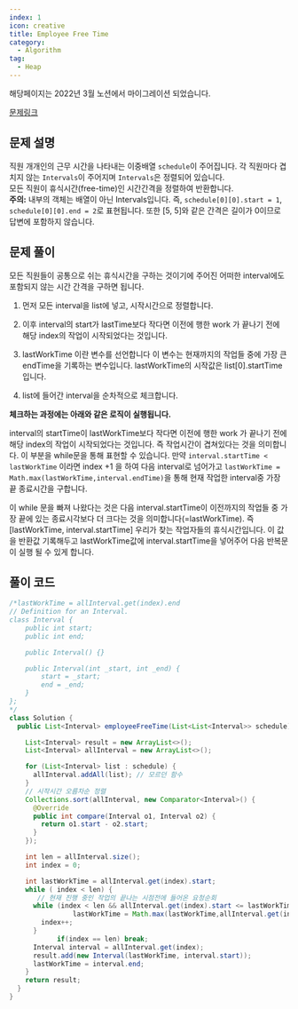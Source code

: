 ```yaml
---
index: 1
icon: creative
title: Employee Free Time
category:
  - Algorithm
tag:
  - Heap
---
```


해당페이지는 2022년 3월 노션에서 마이그레이션 되었습니다.

[문제링크](https://leetcode.com/problems/employee-free-time/)

## 문제 설명

직원 개개인의 근무 시간을 나타내는 이중배열 `schedule`이 주어집니다.
각 직원마다 겹치지 않는 `Intervals`이 주어지며 `Intervals`은 정렬되어 있습니다.  
모든 직원이 휴식시간(free-time)인 시간간격을 정렬하여 반환합니다.  
**주의:** 내부의 객체는 배열이 아닌 Intervals입니다. 즉, `schedule[0][0].start = 1`, `schedule[0][0].end = 2`로 표현됩니다. 또한 [5, 5]와 같은 간격은 길이가 0이므로 답변에 포함하지 않습니다.

## 문제 풀이

모든 직원들이 공통으로 쉬는 휴식시간을 구하는 것이기에 주어진 어떠한 interval에도 포함되지 않는 시간 간격을 구하면 됩니다.

1. 먼저 모든 interval을 list에 넣고, 시작시간으로 정렬합니다.

2. 이후 interval의 start가 lastTime보다 작다면 이전에 행한 work 가 끝나기 전에 해당 index의 작업이 시작되었다는 것입니다.

3. lastWorkTime 이란 변수를 선언합니다 이 변수는 현재까지의 작업들 중에 가장 큰 endTime을 기록하는 변수입니다.
   lastWorkTime의 시작값은 list[0].startTime입니다.

4. list에 들어간 interval을 순차적으로 체크합니다.

**체크하는 과정에는 아래와 같은 로직이 실행됩니다.**

interval의 startTime이 lastWorkTime보다 작다면 이전에 행한 work 가 끝나기 전에 해당 index의 작업이 시작되었다는 것입니다. 즉 작업시간이 겹쳐있다는 것을 의미합니다. 이 부분을 while문을 통해 표현할 수 있습니다.
만약 `interval.startTime < lastWorkTime`
이라면 index +1 을 하여 다음 interval로 넘어가고 `lastWorkTime = Math.max(lastWorkTime,interval.endTime)`을 통해 현재 작업한 interval중 가장 끝 종료시간을 구합니다.

이 while 문을 빠져 나왔다는 것은 다음 interval.startTime이 이전까지의 작업들 중 가장 끝에 있는 종료시각보다 더 크다는 것을 의미합니다(=lastWorkTime). 즉 [lastWorkTime, interval.startTime] 우리가 찾는 작업자들의 휴식시간입니다. 이 값을 반환값 기록해두고 lastWorkTime값에 interval.startTime을 넣어주어 다음 반복문이 실행 될 수 있게 합니다.

## 풀이 코드

```java
/*lastWorkTime = allInterval.get(index).end
// Definition for an Interval.
class Interval {
    public int start;
    public int end;

    public Interval() {}

    public Interval(int _start, int _end) {
        start = _start;
        end = _end;
    }
};
*/
class Solution {
  public List<Interval> employeeFreeTime(List<List<Interval>> schedule) {

    List<Interval> result = new ArrayList<>();
    List<Interval> allInterval = new ArrayList<>();

    for (List<Interval> list : schedule) {
      allInterval.addAll(list); // 모르던 함수
    }
    // 시작시간 오름차순 정렬
    Collections.sort(allInterval, new Comparator<Interval>() {
      @Override
      public int compare(Interval o1, Interval o2) {
        return o1.start - o2.start;
      }
    });

    int len = allInterval.size();
    int index = 0;

    int lastWorkTime = allInterval.get(index).start;
    while ( index < len) {
       // 현재 진행 중인 작업의 끝나는 시점전에 들어온 요청순회
      while (index < len && allInterval.get(index).start <= lastWorkTime) {
				lastWorkTime = Math.max(lastWorkTime,allInterval.get(index).end);
        index++;
      }
			if(index == len) break;
      Interval interval = allInterval.get(index);
      result.add(new Interval(lastWorkTime, interval.start));
      lastWorkTime = interval.end;
    }
    return result;
  }
}
```
